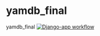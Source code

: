 # yamdb_final
yamdb_final
[![Django-app workflow](https://github.com/PaulSssar/yamdb_final/workflows/yamdb_workflow.yml/badge.svg)](https://github.com/PaulSssar/yamdb_final/actions)
